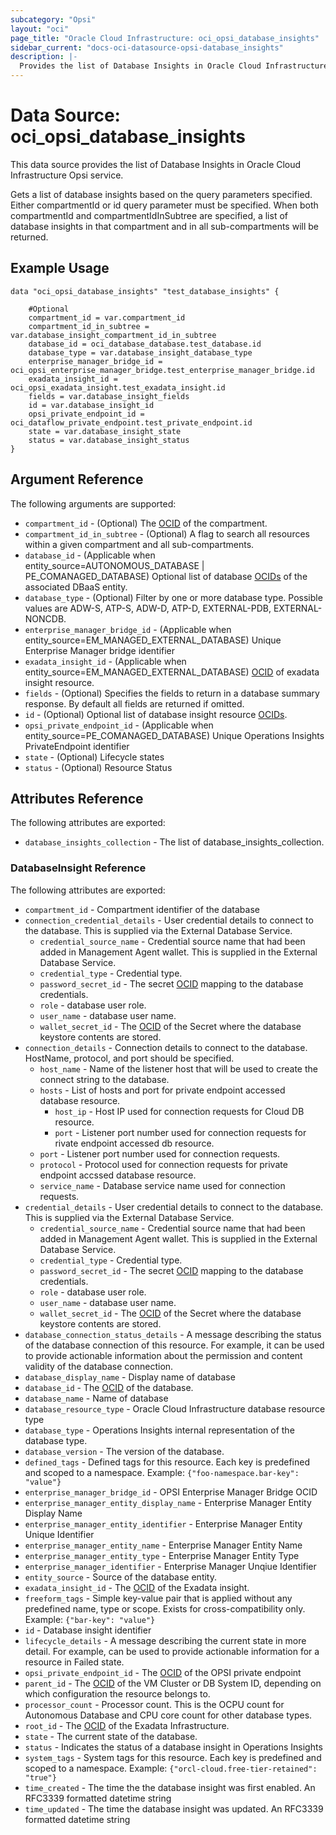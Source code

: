 ```yaml
---
subcategory: "Opsi"
layout: "oci"
page_title: "Oracle Cloud Infrastructure: oci_opsi_database_insights"
sidebar_current: "docs-oci-datasource-opsi-database_insights"
description: |-
  Provides the list of Database Insights in Oracle Cloud Infrastructure Opsi service
---
```


# Data Source: oci_opsi_database_insights
This data source provides the list of Database Insights in Oracle Cloud Infrastructure Opsi service.

Gets a list of database insights based on the query parameters specified. Either compartmentId or id query parameter must be specified.
When both compartmentId and compartmentIdInSubtree are specified, a list of database insights in that compartment and in all sub-compartments will be returned.


## Example Usage

```hcl
data "oci_opsi_database_insights" "test_database_insights" {

	#Optional
	compartment_id = var.compartment_id
	compartment_id_in_subtree = var.database_insight_compartment_id_in_subtree
	database_id = oci_database_database.test_database.id
	database_type = var.database_insight_database_type
	enterprise_manager_bridge_id = oci_opsi_enterprise_manager_bridge.test_enterprise_manager_bridge.id
	exadata_insight_id = oci_opsi_exadata_insight.test_exadata_insight.id
	fields = var.database_insight_fields
	id = var.database_insight_id
	opsi_private_endpoint_id = oci_dataflow_private_endpoint.test_private_endpoint.id
	state = var.database_insight_state
	status = var.database_insight_status
}
```

## Argument Reference

The following arguments are supported:

* `compartment_id` - (Optional) The [OCID](https://docs.cloud.oracle.com/iaas/Content/General/Concepts/identifiers.htm) of the compartment.
* `compartment_id_in_subtree` - (Optional) A flag to search all resources within a given compartment and all sub-compartments. 
* `database_id` - (Applicable when entity_source=AUTONOMOUS_DATABASE | PE_COMANAGED_DATABASE) Optional list of database [OCIDs](https://docs.cloud.oracle.com/iaas/Content/General/Concepts/identifiers.htm) of the associated DBaaS entity. 
* `database_type` - (Optional) Filter by one or more database type. Possible values are ADW-S, ATP-S, ADW-D, ATP-D, EXTERNAL-PDB, EXTERNAL-NONCDB.
* `enterprise_manager_bridge_id` - (Applicable when entity_source=EM_MANAGED_EXTERNAL_DATABASE) Unique Enterprise Manager bridge identifier
* `exadata_insight_id` - (Applicable when entity_source=EM_MANAGED_EXTERNAL_DATABASE) [OCID](https://docs.cloud.oracle.com/iaas/Content/General/Concepts/identifiers.htm) of exadata insight resource. 
* `fields` - (Optional) Specifies the fields to return in a database summary response. By default all fields are returned if omitted. 
* `id` - (Optional) Optional list of database insight resource [OCIDs](https://docs.cloud.oracle.com/iaas/Content/General/Concepts/identifiers.htm). 
* `opsi_private_endpoint_id` - (Applicable when entity_source=PE_COMANAGED_DATABASE) Unique Operations Insights PrivateEndpoint identifier
* `state` - (Optional) Lifecycle states
* `status` - (Optional) Resource Status


## Attributes Reference

The following attributes are exported:

* `database_insights_collection` - The list of database_insights_collection.

### DatabaseInsight Reference

The following attributes are exported:

* `compartment_id` - Compartment identifier of the database
* `connection_credential_details` - User credential details to connect to the database. This is supplied via the External Database Service. 
	* `credential_source_name` - Credential source name that had been added in Management Agent wallet. This is supplied in the External Database Service.
	* `credential_type` - Credential type.
	* `password_secret_id` - The secret [OCID](https://docs.cloud.oracle.com/iaas/Content/General/Concepts/identifiers.htm) mapping to the database credentials.
	* `role` - database user role.
	* `user_name` - database user name.
	* `wallet_secret_id` - The [OCID](https://docs.cloud.oracle.com/iaas/Content/General/Concepts/identifiers.htm) of the Secret where the database keystore contents are stored.
* `connection_details` - Connection details to connect to the database. HostName, protocol, and port should be specified.
	* `host_name` - Name of the listener host that will be used to create the connect string to the database.
	* `hosts` - List of hosts and port for private endpoint accessed database resource.
		* `host_ip` - Host IP used for connection requests for Cloud DB resource.
		* `port` - Listener port number used for connection requests for rivate endpoint accessed db resource.
	* `port` - Listener port number used for connection requests.
	* `protocol` - Protocol used for connection requests for private endpoint accssed database resource.
	* `service_name` - Database service name used for connection requests.
* `credential_details` - User credential details to connect to the database. This is supplied via the External Database Service. 
	* `credential_source_name` - Credential source name that had been added in Management Agent wallet. This is supplied in the External Database Service.
	* `credential_type` - Credential type.
	* `password_secret_id` - The secret [OCID](https://docs.cloud.oracle.com/iaas/Content/General/Concepts/identifiers.htm) mapping to the database credentials.
	* `role` - database user role.
	* `user_name` - database user name.
	* `wallet_secret_id` - The [OCID](https://docs.cloud.oracle.com/iaas/Content/General/Concepts/identifiers.htm) of the Secret where the database keystore contents are stored.
* `database_connection_status_details` - A message describing the status of the database connection of this resource. For example, it can be used to provide actionable information about the permission and content validity of the database connection.
* `database_display_name` - Display name of database
* `database_id` - The [OCID](https://docs.cloud.oracle.com/iaas/Content/General/Concepts/identifiers.htm) of the database.
* `database_name` - Name of database
* `database_resource_type` - Oracle Cloud Infrastructure database resource type
* `database_type` - Operations Insights internal representation of the database type.
* `database_version` - The version of the database.
* `defined_tags` - Defined tags for this resource. Each key is predefined and scoped to a namespace. Example: `{"foo-namespace.bar-key": "value"}` 
* `enterprise_manager_bridge_id` - OPSI Enterprise Manager Bridge OCID
* `enterprise_manager_entity_display_name` - Enterprise Manager Entity Display Name
* `enterprise_manager_entity_identifier` - Enterprise Manager Entity Unique Identifier
* `enterprise_manager_entity_name` - Enterprise Manager Entity Name
* `enterprise_manager_entity_type` - Enterprise Manager Entity Type
* `enterprise_manager_identifier` - Enterprise Manager Unqiue Identifier
* `entity_source` - Source of the database entity.
* `exadata_insight_id` - The [OCID](https://docs.cloud.oracle.com/iaas/Content/General/Concepts/identifiers.htm) of the Exadata insight.
* `freeform_tags` - Simple key-value pair that is applied without any predefined name, type or scope. Exists for cross-compatibility only. Example: `{"bar-key": "value"}` 
* `id` - Database insight identifier
* `lifecycle_details` - A message describing the current state in more detail. For example, can be used to provide actionable information for a resource in Failed state.
* `opsi_private_endpoint_id` - The [OCID](https://docs.cloud.oracle.com/iaas/Content/General/Concepts/identifiers.htm) of the OPSI private endpoint
* `parent_id` - The [OCID](https://docs.cloud.oracle.com/iaas/Content/General/Concepts/identifiers.htm) of the VM Cluster or DB System ID, depending on which configuration the resource belongs to.
* `processor_count` - Processor count. This is the OCPU count for Autonomous Database and CPU core count for other database types.
* `root_id` - The [OCID](https://docs.cloud.oracle.com/iaas/Content/General/Concepts/identifiers.htm) of the Exadata Infrastructure.
* `state` - The current state of the database.
* `status` - Indicates the status of a database insight in Operations Insights
* `system_tags` - System tags for this resource. Each key is predefined and scoped to a namespace. Example: `{"orcl-cloud.free-tier-retained": "true"}` 
* `time_created` - The time the the database insight was first enabled. An RFC3339 formatted datetime string
* `time_updated` - The time the database insight was updated. An RFC3339 formatted datetime string

